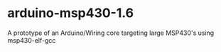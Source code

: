 # arduino-msp430-1.6
A prototype of an Arduino/Wiring core targeting large MSP430's using msp430-elf-gcc
